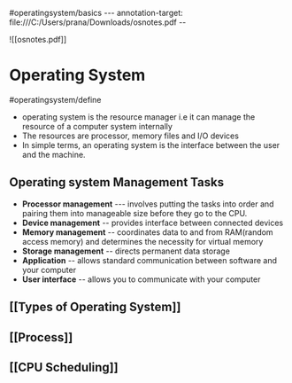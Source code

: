#operatingsystem/basics
--- annotation-target: file:///C:/Users/prana/Downloads/osnotes.pdf --


![[osnotes.pdf]]



# Operating System
#operatingsystem/define
   - operating system is the resource manager i.e it can manage the resource of a computer system internally
   - The resources are processor, memory files and I/O devices
   - In simple terms, an operating system is the interface between the user and the machine.


## Operating system Management Tasks
- **Processor management** --- involves putting the tasks into order and pairing them into manageable size before they go to the CPU.
- **Device management** -- provides interface between connected devices
- **Memory management** -- coordinates data to and from RAM(random access memory) and determines the necessity for virtual memory
- **Storage management** -- directs permanent data storage
- **Application** -- allows standard communication between software and your computer
- **User interface** -- allows you to communicate with your computer

## [[Types of Operating System]]

## [[Process]]

## [[CPU Scheduling]]

